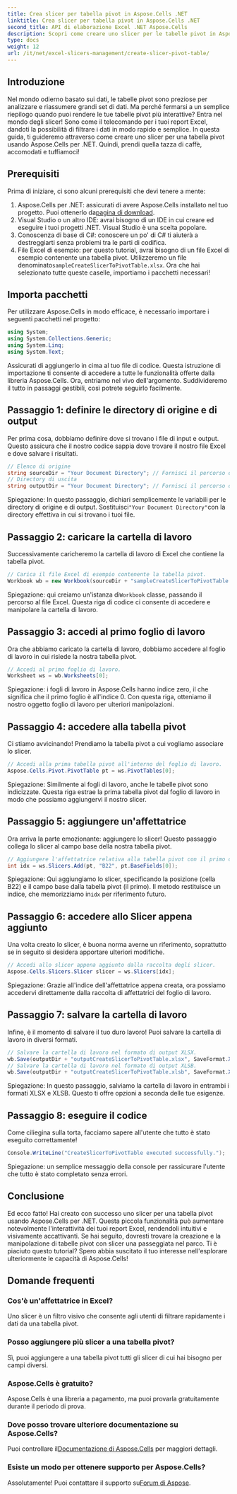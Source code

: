 ```yaml
---
title: Crea slicer per tabella pivot in Aspose.Cells .NET
linktitle: Crea slicer per tabella pivot in Aspose.Cells .NET
second_title: API di elaborazione Excel .NET Aspose.Cells
description: Scopri come creare uno slicer per le tabelle pivot in Aspose.Cells .NET con la nostra guida passo-passo. Migliora i tuoi report Excel.
type: docs
weight: 12
url: /it/net/excel-slicers-management/create-slicer-pivot-table/
---
```

## Introduzione
Nel mondo odierno basato sui dati, le tabelle pivot sono preziose per analizzare e riassumere grandi set di dati. Ma perché fermarsi a un semplice riepilogo quando puoi rendere le tue tabelle pivot più interattive? Entra nel mondo degli slicer! Sono come il telecomando per i tuoi report Excel, dandoti la possibilità di filtrare i dati in modo rapido e semplice. In questa guida, ti guideremo attraverso come creare uno slicer per una tabella pivot usando Aspose.Cells per .NET. Quindi, prendi quella tazza di caffè, accomodati e tuffiamoci!
## Prerequisiti
Prima di iniziare, ci sono alcuni prerequisiti che devi tenere a mente:
1.  Aspose.Cells per .NET: assicurati di avere Aspose.Cells installato nel tuo progetto. Puoi ottenerlo da[pagina di download](https://releases.aspose.com/cells/net/).
2. Visual Studio o un altro IDE: avrai bisogno di un IDE in cui creare ed eseguire i tuoi progetti .NET. Visual Studio è una scelta popolare.
3. Conoscenza di base di C#: conoscere un po' di C# ti aiuterà a destreggiarti senza problemi tra le parti di codifica.
4. File Excel di esempio: per questo tutorial, avrai bisogno di un file Excel di esempio contenente una tabella pivot. Utilizzeremo un file denominato`sampleCreateSlicerToPivotTable.xlsx`.
Ora che hai selezionato tutte queste caselle, importiamo i pacchetti necessari!
## Importa pacchetti
Per utilizzare Aspose.Cells in modo efficace, è necessario importare i seguenti pacchetti nel progetto:
```csharp
using System;
using System.Collections.Generic;
using System.Linq;
using System.Text;
```
Assicurati di aggiungerlo in cima al tuo file di codice. Questa istruzione di importazione ti consente di accedere a tutte le funzionalità offerte dalla libreria Aspose.Cells.
Ora, entriamo nel vivo dell'argomento. Suddivideremo il tutto in passaggi gestibili, così potrete seguirlo facilmente. 
## Passaggio 1: definire le directory di origine e di output
Per prima cosa, dobbiamo definire dove si trovano i file di input e output. Questo assicura che il nostro codice sappia dove trovare il nostro file Excel e dove salvare i risultati.
```csharp
// Elenco di origine
string sourceDir = "Your Document Directory"; // Fornisci il percorso della directory di origine
// Directory di uscita
string outputDir = "Your Document Directory"; // Fornisci il percorso della directory di output
```
 Spiegazione: In questo passaggio, dichiari semplicemente le variabili per le directory di origine e di output. Sostituisci`"Your Document Directory"`con la directory effettiva in cui si trovano i tuoi file.
## Passaggio 2: caricare la cartella di lavoro
Successivamente caricheremo la cartella di lavoro di Excel che contiene la tabella pivot. 
```csharp
// Carica il file Excel di esempio contenente la tabella pivot.
Workbook wb = new Workbook(sourceDir + "sampleCreateSlicerToPivotTable.xlsx");
```
 Spiegazione: qui creiamo un'istanza di`Workbook` classe, passando il percorso al file Excel. Questa riga di codice ci consente di accedere e manipolare la cartella di lavoro.
## Passaggio 3: accedi al primo foglio di lavoro
Ora che abbiamo caricato la cartella di lavoro, dobbiamo accedere al foglio di lavoro in cui risiede la nostra tabella pivot.
```csharp
// Accedi al primo foglio di lavoro.
Worksheet ws = wb.Worksheets[0];
```
Spiegazione: i fogli di lavoro in Aspose.Cells hanno indice zero, il che significa che il primo foglio è all'indice 0. Con questa riga, otteniamo il nostro oggetto foglio di lavoro per ulteriori manipolazioni.
## Passaggio 4: accedere alla tabella pivot
Ci stiamo avvicinando! Prendiamo la tabella pivot a cui vogliamo associare lo slicer.
```csharp
// Accedi alla prima tabella pivot all'interno del foglio di lavoro.
Aspose.Cells.Pivot.PivotTable pt = ws.PivotTables[0];
```
Spiegazione: Similmente ai fogli di lavoro, anche le tabelle pivot sono indicizzate. Questa riga estrae la prima tabella pivot dal foglio di lavoro in modo che possiamo aggiungervi il nostro slicer.
## Passaggio 5: aggiungere un'affettatrice
Ora arriva la parte emozionante: aggiungere lo slicer! Questo passaggio collega lo slicer al campo base della nostra tabella pivot.
```csharp
// Aggiungere l'affettatrice relativa alla tabella pivot con il primo campo base nella cella B22.
int idx = ws.Slicers.Add(pt, "B22", pt.BaseFields[0]);
```
 Spiegazione: Qui aggiungiamo lo slicer, specificando la posizione (cella B22) e il campo base dalla tabella pivot (il primo). Il metodo restituisce un indice, che memorizziamo in`idx` per riferimento futuro.
## Passaggio 6: accedere allo Slicer appena aggiunto
Una volta creato lo slicer, è buona norma averne un riferimento, soprattutto se in seguito si desidera apportare ulteriori modifiche.
```csharp
// Accedi allo slicer appena aggiunto dalla raccolta degli slicer.
Aspose.Cells.Slicers.Slicer slicer = ws.Slicers[idx];
```
Spiegazione: Grazie all'indice dell'affettatrice appena creata, ora possiamo accedervi direttamente dalla raccolta di affettatrici del foglio di lavoro.
## Passaggio 7: salvare la cartella di lavoro
Infine, è il momento di salvare il tuo duro lavoro! Puoi salvare la cartella di lavoro in diversi formati.
```csharp
// Salvare la cartella di lavoro nel formato di output XLSX.
wb.Save(outputDir + "outputCreateSlicerToPivotTable.xlsx", SaveFormat.Xlsx);
// Salvare la cartella di lavoro nel formato di output XLSB.
wb.Save(outputDir + "outputCreateSlicerToPivotTable.xlsb", SaveFormat.Xlsb);
```
Spiegazione: In questo passaggio, salviamo la cartella di lavoro in entrambi i formati XLSX e XLSB. Questo ti offre opzioni a seconda delle tue esigenze.
## Passaggio 8: eseguire il codice
Come ciliegina sulla torta, facciamo sapere all'utente che tutto è stato eseguito correttamente!
```csharp
Console.WriteLine("CreateSlicerToPivotTable executed successfully.");
```
Spiegazione: un semplice messaggio della console per rassicurare l'utente che tutto è stato completato senza errori.
## Conclusione
Ed ecco fatto! Hai creato con successo uno slicer per una tabella pivot usando Aspose.Cells per .NET. Questa piccola funzionalità può aumentare notevolmente l'interattività dei tuoi report Excel, rendendoli intuitivi e visivamente accattivanti.
Se hai seguito, dovresti trovare la creazione e la manipolazione di tabelle pivot con slicer una passeggiata nel parco. Ti è piaciuto questo tutorial? Spero abbia suscitato il tuo interesse nell'esplorare ulteriormente le capacità di Aspose.Cells!
## Domande frequenti
### Cos'è un'affettatrice in Excel?
Uno slicer è un filtro visivo che consente agli utenti di filtrare rapidamente i dati da una tabella pivot.
### Posso aggiungere più slicer a una tabella pivot?
Sì, puoi aggiungere a una tabella pivot tutti gli slicer di cui hai bisogno per campi diversi.
### Aspose.Cells è gratuito?
Aspose.Cells è una libreria a pagamento, ma puoi provarla gratuitamente durante il periodo di prova.
### Dove posso trovare ulteriore documentazione su Aspose.Cells?
 Puoi controllare il[Documentazione di Aspose.Cells](https://reference.aspose.com/cells/net/) per maggiori dettagli.
### Esiste un modo per ottenere supporto per Aspose.Cells?
 Assolutamente! Puoi contattare il supporto su[Forum di Aspose](https://forum.aspose.com/c/cells/9).